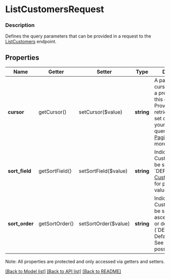 # ListCustomersRequest

### Description

Defines the query parameters that can be provided in a request to the [ListCustomers](#endpoint-listcustomers) endpoint.

## Properties
Name | Getter | Setter | Type | Description | Notes
------------ | ------------- | ------------- | ------------- | ------------- | -------------
**cursor** | getCursor() | setCursor($value) | **string** | A pagination cursor returned by a previous call to this endpoint. Provide this to retrieve the next set of results for your original query.  See [Pagination](/basics/api101/pagination) for more information. | [optional] 
**sort_field** | getSortField() | setSortField($value) | **string** | Indicates how Customers should be sorted. Default: &#x60;DEFAULT&#x60;. See [CustomerSortField](#type-customersortfield) for possible values. | [optional] 
**sort_order** | getSortOrder() | setSortOrder($value) | **string** | Indicates whether Customers should be sorted in ascending (&#x60;ASC&#x60;) or descending (&#x60;DESC&#x60;) order. Default: &#x60;ASC&#x60;. See [SortOrder](#type-sortorder) for possible values. | [optional] 

Note: All properties are protected and only accessed via getters and setters.

[[Back to Model list]](../../README.md#documentation-for-models) [[Back to API list]](../../README.md#documentation-for-api-endpoints) [[Back to README]](../../README.md)

